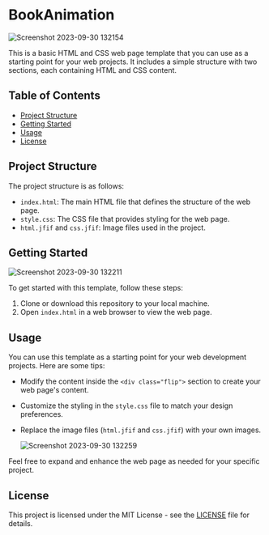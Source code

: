 # BookAnimation

![Screenshot 2023-09-30 132154](https://github.com/Mayank-Garg7/BookAnimation/assets/113042462/1443731c-bd02-4356-bbf6-099a993ebe15)


This is a basic HTML and CSS web page template that you can use as a starting point for your web projects. It includes a simple structure with two sections, each containing HTML and CSS content.

## Table of Contents

- [Project Structure](#project-structure)
- [Getting Started](#getting-started)
- [Usage](#usage)
- [License](#license)

## Project Structure

The project structure is as follows:

- `index.html`: The main HTML file that defines the structure of the web page.
- `style.css`: The CSS file that provides styling for the web page.
- `html.jfif` and `css.jfif`: Image files used in the project.

## Getting Started

![Screenshot 2023-09-30 132211](https://github.com/Mayank-Garg7/BookAnimation/assets/113042462/53ec64c8-da58-48bc-b7dc-753c8338bb5c)


To get started with this template, follow these steps:

1. Clone or download this repository to your local machine.
2. Open `index.html` in a web browser to view the web page.

## Usage

You can use this template as a starting point for your web development projects. Here are some tips:

- Modify the content inside the `<div class="flip">` section to create your web page's content.
- Customize the styling in the `style.css` file to match your design preferences.
- Replace the image files (`html.jfif` and `css.jfif`) with your own images.

  ![Screenshot 2023-09-30 132259](https://github.com/Mayank-Garg7/BookAnimation/assets/113042462/e5881564-1f4d-4c8f-a977-78d762d656cb)


Feel free to expand and enhance the web page as needed for your specific project.

## License

This project is licensed under the MIT License - see the [LICENSE](LICENSE) file for details.
